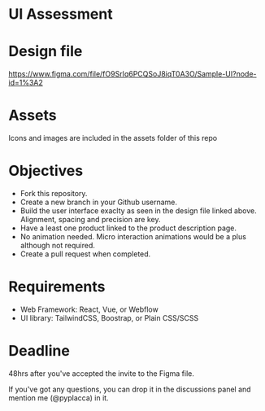 # UI Assessment

# Design file
https://www.figma.com/file/fO9SrIq6PCQSoJ8iqT0A3O/Sample-UI?node-id=1%3A2

# Assets
Icons and images are included in the assets folder of this repo

# Objectives
- Fork this repository.
- Create a new branch in your Github username.
- Build the user interface exaclty as seen in the design file linked above. Alignment, spacing and precision are key.
- Have a least one product linked to the product description page.
- No animation needed. Micro interaction animations would be a plus although not required.
- Create a pull request when completed.

# Requirements
- Web Framework: React, Vue, or Webflow
- UI library: TailwindCSS, Boostrap, or Plain CSS/SCSS

# Deadline
48hrs after you've accepted the invite to the Figma file.

If you've got any questions, you can drop it in the discussions panel and mention me (@pyplacca) in it.

